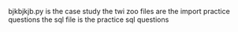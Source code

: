 bjkbjkjb.py is the case study
the twi zoo files are the import practice questions
the sql file is the practice sql questions
